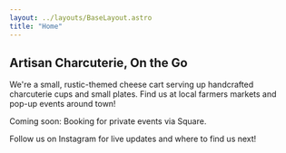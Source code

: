 ```yaml
---
layout: ../layouts/BaseLayout.astro
title: "Home"
---
```


<section>
  <h2 class="text-2xl font-semibold mb-4">Artisan Charcuterie, On the Go</h2>
  <p class="mb-4">
    We're a small, rustic-themed cheese cart serving up handcrafted charcuterie cups and small plates. 
    Find us at local farmers markets and pop-up events around town!
  </p>
  <p class="mb-4 italic">Coming soon: Booking for private events via Square.</p>
  <p>Follow us on Instagram for live updates and where to find us next!</p>
</section>
